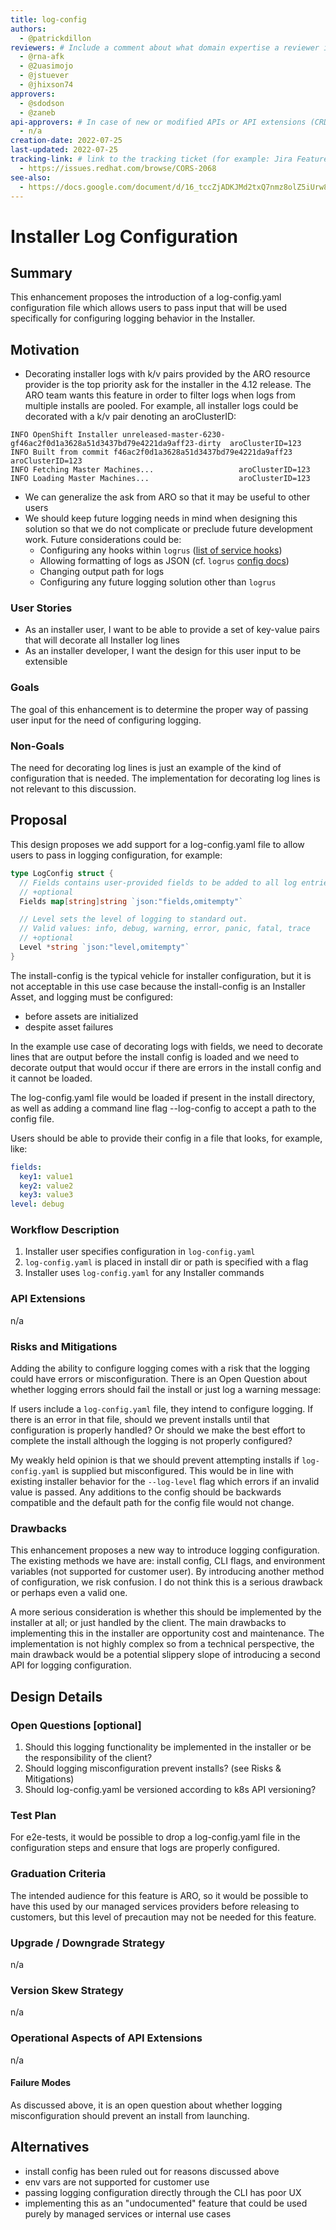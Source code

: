```yaml
---
title: log-config
authors:
  - @patrickdillon
reviewers: # Include a comment about what domain expertise a reviewer is expected to bring and what area of the enhancement you expect them to focus on. For example: - "@networkguru, for networking aspects, please look at IP bootstrapping aspect"
  - @rna-afk
  - @2uasimojo
  - @jstuever
  - @jhixson74
approvers:
  - @sdodson
  - @zaneb
api-approvers: # In case of new or modified APIs or API extensions (CRDs, aggregated apiservers, webhooks, finalizers). If there is no API change, use "None"
  - n/a
creation-date: 2022-07-25
last-updated: 2022-07-25
tracking-link: # link to the tracking ticket (for example: Jira Feature or Epic ticket) that corresponds to this enhancement
  - https://issues.redhat.com/browse/CORS-2068
see-also:
  - https://docs.google.com/document/d/16_tccZjADKJMd2txQ7nmz8olZ5iUrw81XxGTRmqMXoU/edit#
---
```


# Installer Log Configuration

## Summary

This enhancement proposes the introduction of a log-config.yaml configuration
file which allows users to pass input that will be used specifically for
configuring logging behavior in the Installer.

## Motivation

* Decorating installer logs with k/v pairs provided by the ARO resource provider is the
top priority ask for the installer in the 4.12 release. The ARO team wants this feature
in order to filter logs when logs from multiple installs are pooled. For example, all installer
logs could be decorated with a k/v pair denoting an aroClusterID:

```shell
INFO OpenShift Installer unreleased-master-6230-gf46ac2f0d1a3628a51d3437bd79e4221da9aff23-dirty  aroClusterID=123
INFO Built from commit f46ac2f0d1a3628a51d3437bd79e4221da9aff23  aroClusterID=123
INFO Fetching Master Machines...                   aroClusterID=123
INFO Loading Master Machines...                    aroClusterID=123
```

* We can generalize the ask from ARO so that it may be useful to other users
* We should keep future logging needs in mind when designing this solution 
so that we do not complicate or preclude future development work. Future
considerations could be:
  * Configuring any hooks within `logrus`
([list of service hooks](https://github.com/sirupsen/logrus/wiki/Hooks))
  * Allowing formatting of logs as JSON (cf. `logrus`
[config docs](https://pkg.go.dev/github.com/sirupsen/logrus?utm_source=godoc#JSONFormatter))
  * Changing output path for logs
  * Configuring any future logging solution other than `logrus`


### User Stories

* As an installer user, I want to be able to provide a set of key-value pairs that
will decorate all Installer log lines
* As an installer developer, I want the design for this user input to be extensible

### Goals

The goal of this enhancement is to determine the proper way of passing user input
for the need of configuring logging.

### Non-Goals

The need for decorating log lines is just an example of the kind of configuration
that is needed. The implementation for decorating log lines is not relevant
to this discussion.

## Proposal

This design proposes we add support for a log-config.yaml file to
allow users to pass in logging configuration, for example:

```go
type LogConfig struct {
  // Fields contains user-provided fields to be added to all log entries.
  // +optional
  Fields map[string]string `json:"fields,omitempty"`

  // Level sets the level of logging to standard out. 
  // Valid values: info, debug, warning, error, panic, fatal, trace
  // +optional
  Level *string `json:"level,omitempty"`
}
```

The install-config is the typical vehicle for installer configuration,
but it is not acceptable in this use case because the install-config
is an Installer Asset, and logging must be configured:

* before assets are initialized
* despite asset failures

In the example use case of decorating logs with fields, we need
to decorate lines that are output before the install config is loaded
and we need to decorate output that would occur if there are
errors in the install config and it cannot be loaded.

The log-config.yaml file would be loaded if present in the install directory,
as well as adding a command line flag  --log-config  to accept a path to the config file.

Users should be able to provide their config in a file that looks, for example, like:

```yaml
fields:
  key1: value1
  key2: value2
  key3: value3
level: debug
```

### Workflow Description

1. Installer user specifies configuration in `log-config.yaml`
2. `log-config.yaml` is placed in install dir or path is specified with a flag
3. Installer uses `log-config.yaml` for any Installer commands


### API Extensions

n/a

### Risks and Mitigations

Adding the ability to configure logging comes with a risk that the
logging could have errors or misconfiguration. There is an Open
Question about whether logging errors should fail the install or
just log a warning message:

If users include a `log-config.yaml` file, they intend to configure
logging. If there is an error in that file, should we prevent installs
until that configuration is properly handled? Or should we make the
best effort to complete the install although the logging is not
properly configured? 

My weakly held opinion is that we should prevent attempting installs if
`log-config.yaml` is supplied but misconfigured. This would be in line
with existing installer behavior for the `--log-level` flag which
errors if an invalid value is passed. Any additions to the config
should be backwards compatible and the default path for the config
file would not change.

### Drawbacks

This enhancement proposes a new way to introduce logging configuration.
The existing methods we have are: install config, CLI flags, and 
environment variables (not supported for customer user). By introducing
another method of configuration, we risk confusion. I do not think
this is a serious drawback or perhaps even a valid one.

A more serious consideration is whether this should be implemented by the installer
at all; or just handled by the client. The main drawbacks to implementing this in the
installer are opportunity cost and maintenance. The implementation is not highly complex
so from a technical perspective, the main drawback would be a potential slippery slope
of introducing a second API for logging configuration.

## Design Details

### Open Questions [optional]

1. Should this logging functionality be implemented in the installer or be
the responsibility of the client?
3. Should logging misconfiguration prevent installs? (see Risks & Mitigations)
4. Should log-config.yaml be versioned according to k8s API versioning?

### Test Plan

For e2e-tests, it would be possible to drop a log-config.yaml
file in the configuration steps and ensure that logs are
properly configured.

### Graduation Criteria

The intended audience for this feature is ARO, so it would be possible
to have this used by our managed services providers before releasing
to customers, but this level of precaution may not be needed for this 
feature.

### Upgrade / Downgrade Strategy

n/a

### Version Skew Strategy

n/a 

### Operational Aspects of API Extensions

n/a

#### Failure Modes

As discussed above, it is an open question about whether logging
misconfiguration should prevent an install from launching.

## Alternatives

* install config has been ruled out for reasons discussed above
* env vars are not supported for customer use
* passing logging configuration directly through the CLI has poor UX
* implementing this as an "undocumented" feature that could be used
purely by managed services or internal use cases

